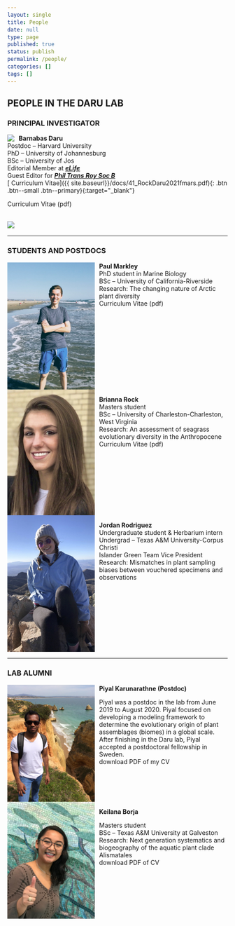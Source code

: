 ```yaml
---
layout: single
title: People
date: null
type: page
published: true
status: publish
permalink: /people/
categories: []
tags: []
---
```



## PEOPLE IN THE DARU LAB
### PRINCIPAL INVESTIGATOR

<img src="{{site.baseurl}}/images/barnabas.png" style="float:left; padding-right:10px"/>

**Barnabas Daru**   
Postdoc – Harvard University<br>
PhD – University of Johannesburg<br>
BSc – University of Jos<br>
Editorial Member at [**_eLife_**](https://elifesciences.org/about/people/ecology)<br>
Guest Editor for [**_Phil Trans Roy Soc B_**](http://rstb.royalsocietypublishing.org/content/374/1763)<br>
[<i class="fa fa-file" aria-hidden="true"></i> Curriculum Vitae]({{ site.baseurl}}/docs/41_RockDaru2021fmars.pdf){: .btn .btn--small .btn--primary}{:target="_blank"}
  
Curriculum Vitae (pdf)


<br clear="left"/>


<img src="{{site.baseurl}}/images/barnabas.jpg" width="300px">


---

### STUDENTS AND POSTDOCS

<img src="images/paul.jpg" width="200px" style="float:left; padding-right:10px"/>

**Paul Markley**   
PhD student in Marine Biology   
BSc – University of California-Riverside   
Research: The changing nature of Arctic plant diversity   
Curriculum Vitae (pdf)

<br clear="left"/>

<img src="images/brianna.jpg" width="200px" style="float:left; padding-right:10px"/>

**Brianna Rock**   
Masters student   
BSc – University of Charleston-Charleston, West Virginia   
Research: An assessment of seagrass evolutionary diversity in the Anthropocene   
Curriculum Vitae (pdf) 

<br clear="left"/>

<img src="images/jordan.jpg" width="200px" style="float:left; padding-right:10px"/>

**Jordan Rodriguez**   
Undergraduate student & Herbarium intern   
Undergrad – Texas A&M University-Corpus Christi   
Islander Green Team Vice President   
Research: Mismatches in plant sampling biases between vouchered specimens and observations

<br clear="left"/>

---
### LAB ALUMNI

<img src="images/piyal.jpg" width="200px" style="float:left; padding-right:10px"/>

**Piyal Karunarathne (Postdoc)**

Piyal was a postdoc in the lab from June 2019 to August 2020. Piyal focused on developing a modeling framework to determine the evolutionary origin of plant assemblages (biomes) in a global scale. After finishing in the Daru lab, Piyal accepted a postdoctoral fellowship in Sweden.   
download PDF of my CV

<br clear="left"/>

<img src="images/keilana.jpg" width="200px" style="float:left; padding-right:10px"/>

**Keilana Borja**

Masters student   
BSc – Texas A&M University at Galveston   
Research: Next generation systematics and biogeography of the aquatic plant clade Alismatales   
download PDF of CV

<br clear="left"/>
